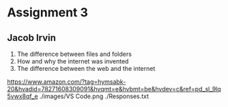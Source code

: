 # Assignment 3
## Jacob Irvin 

1. The difference between files and folders 
2. How and why the internet was invented
3. The difference between the web and the internet 

https://www.amazon.com/?tag=hymsabk-20&hvadid=78271608309091&hvqmt=e&hvbmt=be&hvdev=c&ref=pd_sl_9lq5vwx8qf_e
./images/VS Code.png
./Responses.txt
